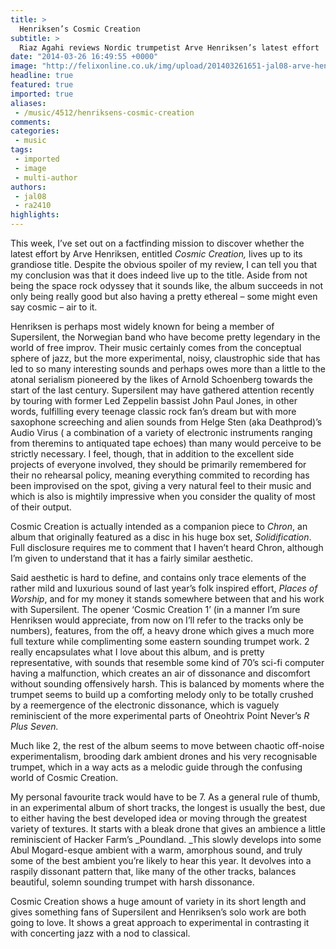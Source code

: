 ```yaml
---
title: >
  Henriksen’s Cosmic Creation
subtitle: >
  Riaz Agahi reviews Nordic trumpetist Arve Henriksen’s latest effort
date: "2014-03-26 16:49:55 +0000"
image: "http://felixonline.co.uk/img/upload/201403261651-jal08-arve-henriksen_2009.jpg"
headline: true
featured: true
imported: true
aliases:
 - /music/4512/henriksens-cosmic-creation
comments:
categories:
 - music
tags:
 - imported
 - image
 - multi-author
authors:
 - jal08
 - ra2410
highlights:
---
```


This week, I’ve set out on a factfinding mission to discover whether the latest effort by Arve Henriksen, entitled _Cosmic Creation,_ lives up to its grandiose title. Despite the obvious spoiler of my review, I can tell you that my conclusion was that it does indeed live up to the title. Aside from not being the space rock odyssey that it sounds like, the album succeeds in not only being really good but also having a pretty ethereal – some might even say cosmic – air to it.

Henriksen is perhaps most widely known for being a member of Supersilent, the Norwegian band who have become pretty legendary in the world of free improv. Their music certainly comes from the conceptual sphere of jazz, but the more experimental, noisy, claustrophic side that has led to so many interesting sounds and perhaps owes more than a little to the atonal serialism pioneered by the likes of Arnold Schoenberg towards the start of the last century. Supersilent may have gathered attention recently by touring with former Led Zeppelin bassist John Paul Jones,  in other words, fulfilling every teenage classic rock fan’s dream but with more saxophone screeching and alien sounds from Helge Sten (aka Deathprod)’s Audio Virus ( a combination of a variety of electronic instruments ranging from theremins to antiquated tape echoes) than many would perceive to be strictly necessary. I feel, though, that in addition to the excellent side projects of everyone involved, they should be primarily remembered for their no rehearsal policy, meaning everything commited to recording has been improvised on the spot, giving a very natural feel to their music and which is also is mightily impressive when you consider the quality of most of their output.

Cosmic Creation is actually intended as a companion piece to _Chron_, an album that originally featured as a disc in his huge box set, _Solidification_. Full disclosure requires me to comment that I haven’t heard Chron, although I’m given to understand that it has a fairly similar aesthetic.

Said aesthetic is hard to define, and contains only trace elements of the rather mild and luxurious sound of last year’s folk inspired effort, _Places of Worship_, and for my money it stands somewhere between that and his work with Supersilent. The opener ‘Cosmic Creation 1’ (in a manner I’m sure Henriksen would appreciate, from now on I’ll refer to the tracks only be numbers), features, from the off, a heavy drone which gives a much more full texture while complimenting some eastern sounding trumpet work. 2 really encapsulates what I love about this album, and is pretty representative, with sounds that resemble some kind of 70’s sci-fi computer having a malfunction, which creates an air of dissonance and discomfort without sounding offensively harsh. This is balanced by moments where the trumpet seems to build up a comforting melody only to be totally crushed by a reemergence of the electronic dissonance, which is vaguely reminiscient of the more experimental parts of Oneohtrix Point Never’s _R Plus Seven._

Much like 2, the rest of the album seems to move between chaotic off-noise experimentalism, brooding dark ambient drones and his very recognisable trumpet, which in a way acts as a melodic guide through the confusing world of Cosmic Creation.

My personal favourite track would have to be 7. As a general rule of thumb, in an experimental album of short tracks, the longest is usually the best, due to either having the best developed idea or moving through the greatest variety of textures. It starts with a bleak drone that gives an ambience a little reminiscient of Hacker Farm’s _Poundland. _This slowly develops into some Abul Mogard-esque ambient with a warm, amorphous sound, and truly some of the best ambient you’re likely to hear this year. It devolves into a raspily dissonant pattern that, like many of the other tracks, balances beautiful, solemn sounding trumpet with harsh dissonance.

Cosmic Creation shows a huge amount of variety in its short length and gives something fans of Supersilent and Henriksen’s solo work are both going to love. It shows a great approach to experimental in contrasting it with concerting jazz with a nod to classical.
